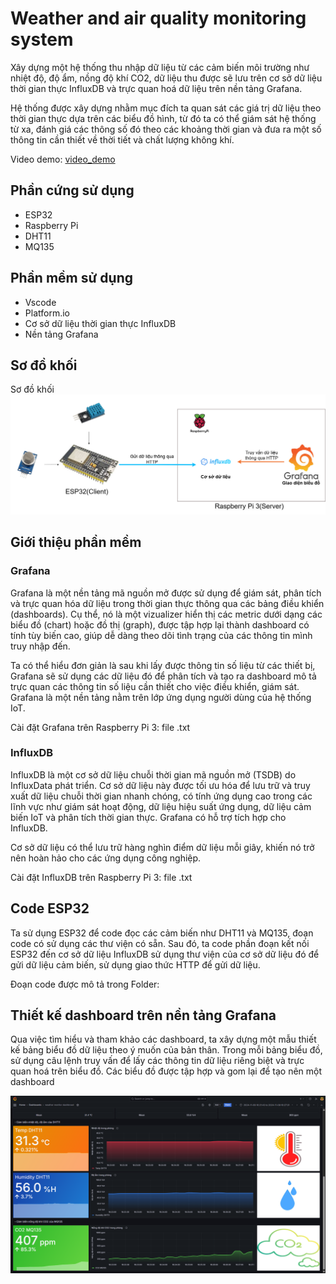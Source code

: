 # Weather and air quality monitoring system
Xây dựng một hệ thống thu nhập dữ liệu từ các cảm biến môi trường như nhiệt độ, độ ẩm, nồng độ khí CO2, dữ liệu thu được sẽ lưu trên cơ sở dữ liệu thời gian thực InfluxDB và trực quan hoá dữ liệu trên nền tảng Grafana.

Hệ thống được xây dựng nhằm mục đích ta quan sát các giá trị dữ liệu theo thời gian thực dựa trên các biểu đồ hình, từ đó ta có thể giám sát hệ thống từ xa, đánh giá các thông số đó theo các khoảng thời gian và đưa ra một số thông tin cần thiết về thời tiết và chất lượng không khí.

Video demo: [video_demo](https://youtu.be/qplAFM0V6wE)

## Phần cứng sử dụng
- ESP32
- Raspberry Pi
- DHT11
- MQ135

## Phần mềm sử dụng
- Vscode 
- Platform.io
- Cơ sở dữ liệu thời gian thực InfluxDB
- Nền tảng Grafana

## Sơ đồ khối
Sơ đồ khối
<img src = "https://github.com/Daiiingc/Weather_and_air_quality_monitoring_system/blob/main/image/so_do_khoi.png">

## Giới thiệu phần mềm
### Grafana
Grafana là một nền tảng mã nguồn mở được sử dụng để giám sát, phân tích và trực quan hóa dữ liệu trong thời gian thực thông qua các bảng điều khiển (dashboards). Cụ thể, nó là một vizualizer hiển thị các metric dưới dạng các biểu đồ (chart) hoặc đồ thị (graph), được tập hợp lại thành dashboard có tính tùy biến cao, giúp dễ dàng theo dõi tình trạng của các thông tin mình truy nhập đến.

Ta có thể hiểu đơn giản là sau khi lấy được thông tin số liệu từ các thiết bị, Grafana sẽ sử dụng các dữ liệu đó để phân tích và tạo ra dashboard mô tả trực quan các thông tin số liệu cần thiết cho việc điều khiển, giám sát. Grafana là một nền tảng nằm trên lớp ứng dụng người dùng của hệ thống IoT. 

Cài đặt Grafana trên Raspberry Pi 3: file .txt

### InfluxDB
InfluxDB là một cơ sở dữ liệu chuỗi thời gian mã nguồn mở (TSDB) do InfluxData phát triển. Cơ sở dữ liệu này được tối ưu hóa để lưu trữ và truy xuất dữ liệu chuỗi thời gian nhanh chóng, có tính ứng dụng cao trong các lĩnh vực như giám sát hoạt động, dữ liệu hiệu suất ứng dụng, dữ liệu cảm biến IoT và phân tích thời gian thực. Grafana có hỗ trợ tích hợp cho InfluxDB.

Cơ sở dữ liệu có thể lưu trữ hàng nghìn điểm dữ liệu mỗi giây, khiến nó trở nên hoàn hảo cho các ứng dụng công nghiệp.

Cài đặt InfluxDB trên Raspberry Pi 3: file .txt

## Code ESP32
Ta sử dụng ESP32 để code đọc các cảm biến như DHT11 và MQ135, đoạn code có sử dụng các thư viện có sẵn.
Sau đó, ta code phần đoạn kết nối ESP32 đến cơ sở dữ liệu InfluxDB sử dụng thư viện của cơ sở dữ liệu đó để gửi dữ liệu cảm biến, sử dụng giao thức HTTP để gửi dữ liệu.

Đoạn code được mô tả trong Folder: 

## Thiết kế dashboard trên nền tảng Grafana
Qua việc tìm hiểu và tham khảo các dashboard, ta xây dựng một mẫu thiết kế bảng biểu đồ dữ liệu theo ý muốn của bản thân. Trong mỗi bảng biểu đồ, sử dụng câu lệnh truy vấn để lấy các thông tin dữ liệu riêng biệt và trực quan hoá trên biểu đồ. Các biểu đồ được tập hợp và gom lại để tạo nên một dashboard

<img src = "https://github.com/Daiiingc/Weather_and_air_quality_monitoring_system/blob/main/image/dashboard.png">

